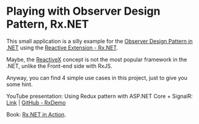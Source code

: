 # Playing with Observer Design Pattern, Rx.NET

This small application is a silly example for the [Observer Design Pattern in .NET](https://docs.microsoft.com/en-us/dotnet/standard/events/observer-design-pattern "Observer Design Pattern in .NET") using the [Reactive Extension - Rx.NET](https://github.com/dotnet/reactive "Reactive Extension - Rx.NET").

Maybe, the [ReactiveX](http://reactivex.io "ReactiveX") concept is not the most popular framework in the .NET, unlike the Front-end side with RxJS.

Anyway, you can find 4 simple use cases in this project, just to give you some hint.

YouTube presentation: Using Redux pattern with ASP.NET Core + SignalR: [Link](https://www.youtube.com/watch?v=jE65d8b3w_M "Link") | [GitHub - RxDemo](https://github.com/brendan-ssw/rxdemo "GitHub - RxDemo")

Book: [Rx.NET in Action](https://www.manning.com/books/rx-dot-net-in-action "Rx.NET in Action book").
